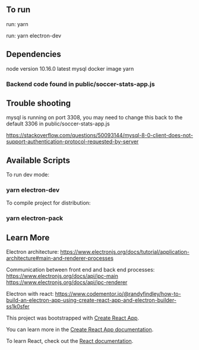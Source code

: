 ## To run

run:
yarn 

run:
yarn electron-dev


## Dependencies

node version 10.16.0
latest mysql docker image
yarn

### Backend code found in public/soccer-stats-app.js


## Trouble shooting

mysql is running on port 3308, you may need to change this back to the default 3306 in public/soccer-stats-app.js

https://stackoverflow.com/questions/50093144/mysql-8-0-client-does-not-support-authentication-protocol-requested-by-server


## Available Scripts

To run dev mode:
### yarn electron-dev


To compile project for distribution:
### yarn electron-pack


## Learn More

Electron architecture:
https://www.electronjs.org/docs/tutorial/application-architecture#main-and-renderer-processes


Communication between front end and back end processes:
https://www.electronjs.org/docs/api/ipc-main
https://www.electronjs.org/docs/api/ipc-renderer


Electron with react:
https://www.codementor.io/@randyfindley/how-to-build-an-electron-app-using-create-react-app-and-electron-builder-ss1k0sfer

This project was bootstrapped with [Create React App](https://github.com/facebook/create-react-app).

You can learn more in the [Create React App documentation](https://facebook.github.io/create-react-app/docs/getting-started).


To learn React, check out the [React documentation](https://reactjs.org/).

